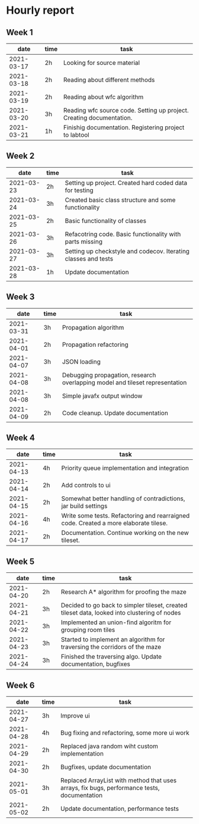 # Hourly report

## Week 1

date       | time | task |
-----------|------|------|
2021-03-17 | 2h   | Looking for source material |
2021-03-18 | 2h   | Reading about different methods |
2021-03-19 | 2h   | Reading about wfc algorithm |
2021-03-20 | 3h   | Reading wfc source code. Setting up project. Creating documentation. |
2021-03-21 | 1h   | Finishig documentation. Registering project to labtool |

## Week 2
date       | time | task |
-----------|------|------|
2021-03-23 | 2h   | Setting up project. Created hard coded data for testing |
2021-03-24 | 3h   | Created basic class structure and some functionality |
2021-03-25 | 2h   | Basic functionality of classes |
2021-03-26 | 3h   | Refacotring code. Basic functionality with parts missing |
2021-03-27 | 3h   | Setting up checkstyle and codecov. Iterating classes and tests |
2021-03-28 | 1h   | Update documentation |

## Week 3
date	   | time | task |
-----------|------|------|
2021-03-31 | 3h   | Propagation algorithm |
2021-04-01 | 2h   | Propagation refactoring |
2021-04-07 | 3h   | JSON loading |
2021-04-08 | 3h   | Debugging propagation, research overlapping model and tileset representation |
2021-04-08 | 3h   | Simple javafx output window |
2021-04-09 | 2h   | Code cleanup. Update documentation |

## Week 4
date       | time | task |
-----------|------|------|
2021-04-13 | 4h   | Priority queue implementation and integration |
2021-04-14 | 2h   | Add controls to ui |
2021-04-15 | 2h   | Somewhat better handling of contradictions, jar build settings |
2021-04-16 | 4h   | Write some tests. Refactoring and rearraigned code. Created a more elaborate tilese. |
2021-04-17 | 2h   | Documentation. Continue working on the new tileset. |

## Week 5
date       | time | task |
-----------|------|------|
2021-04-20 | 2h   | Research A* algorithm for proofing the maze |
2021-04-21 | 3h   | Decided to go back to simpler tileset, created tileset data, looked into clustering of nodes |
2021-04-22 | 3h   | Implemented an union-find algoritm for grouping room tiles |
2021-04-23 | 3h   | Started to implement an algorithm for traversing the corridors of the maze |
2021-04-24 | 3h   | Finished the traversing algo. Update documentation, bugfixes |

## Week 6
date       | time | task |
-----------|------|------|
2021-04-27 | 3h   | Improve ui |
2021-04-28 | 4h   | Bug fixing and refactoring, some more ui work |
2021-04-29 | 2h   | Replaced java random wiht custom implementation |
2021-04-30 | 2h   | Bugfixes, update documentation |
2021-05-01 | 3h   | Replaced ArrayList with method that uses arrays, fix bugs, performance tests, documentation |
2021-05-02 | 2h   | Update documentation, performance tests |